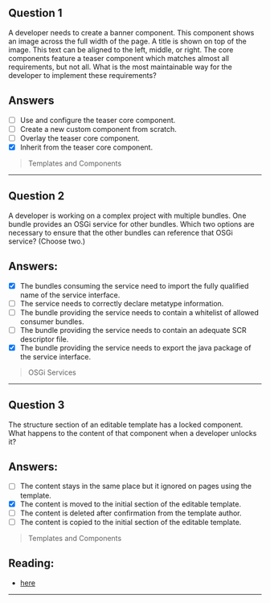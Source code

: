 ## Question 1
A developer needs to create a banner component. This component shows an image across the full width of the page. A title is shown on top of the image. This text can be aligned to the left, middle, or right. The core components feature a teaser component which matches almost all requirements, but not all. What is the most maintainable way for the developer to implement these requirements?

## Answers
- [ ] Use and configure the teaser core component.
- [ ] Create a new custom component from scratch.
- [ ] Overlay the teaser core component.
- [x] Inherit from the teaser core component.

> Templates and Components

---

## Question 2
A developer is working on a complex project with multiple bundles. One bundle provides an OSGi service for other bundles. Which two options are necessary to ensure that the other bundles can reference that OSGi service? (Choose two.)

## Answers:
- [x] The bundles consuming the service need to import the fully qualified name of the service interface.
- [ ] The service needs to correctly declare metatype information.
- [ ] The bundle providing the service needs to contain a whitelist of allowed consumer bundles.
- [ ] The bundle providing the service needs to contain an adequate SCR descriptor file.
- [x] The bundle providing the service needs to export the java package of the service interface.

> OSGi Services

---

## Question 3
The structure section of an editable template has a locked component. What happens to the content of that component when a developer unlocks it?

## Answers:
- [ ] The content stays in the same place but it ignored on pages using the template.
- [x] The content is moved to the initial section of the editable template.
- [ ] The content is deleted after confirmation from the template author.
- [ ] The content is copied to the initial section of the editable template.

> Templates and Components

## Reading:
- [here](reading/question-3-reading.md)

---

